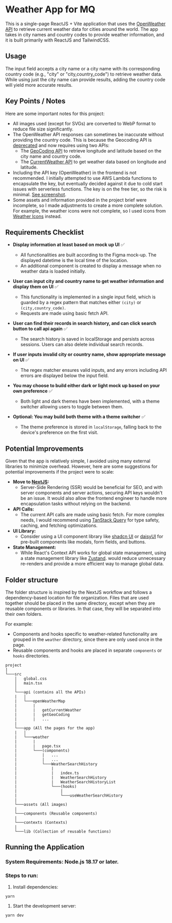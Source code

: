# Weather App for MQ

This is a single-page ReactJS + Vite application that uses the [OpenWeather API](https://openweathermap.org/api) to retrieve current weather data for cities around the world. The app takes in city names and country codes to provide weather information, and it is built primarily with ReactJS and TailwindCSS.

## Usage

The input field accepts a city name or a city name with its corresponding country code (e.g., "city" or "city,country_code") to retrieve weather data. While using just the city name can provide results, adding the country code will yield more accurate results.

## Key Points / Notes

Here are some important notes for this project:

- All images used (except for SVGs) are converted to WebP format to reduce file size significantly.
- The OpenWeather API responses can sometimes be inaccurate without providing the country code. This is because the Geocoding API is [deprecated](https://openweathermap.org/current#builtin) and now requires using two APIs:
  - The [GeoCoding API](https://openweathermap.org/api/geocoding-api) to retrieve longitude and latitude based on the city name and country code.
  - The [CurrentWeather API](https://openweathermap.org/current) to get weather data based on longitude and latitude.
- Including the API key (OpenWeather) in the frontend is not recommended. I initially attempted to use AWS Lambda functions to encapsulate the key, but eventually decided against it due to cold start issues with serverless functions. The key is on the free tier, so the risk is minimal. [See screenshot](./docs/lambda.png).
- Some assets and information provided in the project brief were incomplete, so I made adjustments to create a more complete solution. For example, the weather icons were not complete, so I used icons from [Weather Icons](https://openweathermap.org/weather-conditions) instead.

## Requirements Checklist

- **Display information at least based on mock up UI** ✅
  - All functionalities are built according to the Figma mock-up. The displayed datetime is the local time of the location.
  - An additional component is created to display a message when no weather data is loaded initially.

- **User can input city and country name to get weather information and display them on UI** ✅
  - This functionality is implemented in a single input field, which is guarded by a regex pattern that matches either `(city)` or `(city,country_code)`.
  - Requests are made using basic fetch API.

- **User can find their records in search history, and can click search button to call api again** ✅
  - The search history is saved in localStorage and persists across sessions. Users can also delete individual search records.

- **If user inputs invalid city or country name, show appropriate message on UI** ✅
  - The regex matcher ensures valid inputs, and any errors including API errors are displayed below the input field.

- **You may choose to build either dark or light mock up based on your own preference** ✅
  - Both light and dark themes have been implemented, with a theme switcher allowing users to toggle between them.

- **Optional: You may build both theme with a theme switcher** ✅
  - The theme preference is stored in `localStorage`, falling back to the device's preference on the first visit.

## Potential Improvements

Given that the app is relatively simple, I avoided using many external libraries to minimize overhead. However, here are some suggestions for potential improvements if the project were to scale:

- **Move to [NextJS](https://nextjs.org/):**
  - Server-Side Rendering (SSR) would be beneficial for SEO, and with server components and server actions, securing API keys wouldn't be an issue. It would also allow the frontend engineer to handle more encapsulation tasks without relying on the backend.
- **API Calls:**
  - The current API calls are made using basic fetch. For more complex needs, I would recommend using [TanStack Query](https://tanstack.com/query/latest/docs/framework/react/overview) for type safety, caching, and fetching optimizations.
- **UI Library:**
  - Consider using a UI component library like [shadcn UI](https://ui.shadcn.com/) or [daisyUI](https://daisyui.com/) for pre-built components like modals, form fields, and buttons.
- **State Management:**
  - While React's Context API works for global state management, using a state management library like [Zustand](https://zustand.docs.pmnd.rs/getting-started/introduction). would reduce unnecessary re-renders and provide a more efficient way to manage global data.


## Folder structure

The folder structure is inspired by the NextJS workflow and follows a dependency-based location for file organization. Files that are used together should be placed in the same directory, except when they are reusable components or libraries. In that case, they will be separated into their own folders.

For example:

- Components and hooks specific to weather-related functionality are grouped in the `weather` directory, since there are only used once in the page.
- Reusable components and hooks are placed in separate `components` or `hooks` directories.

```
project
|
└───src
    │   global.css
    │   main.tsx
    │
    └───api (contains all the APIs)
    |   │   
    |   └───openWeatherMap
    |       |   
    |       |   getCurrentWeather
    |       |   getGeoCoding
    |       |   ...
    |       
    └───app (All the pages for the app)
    |   │   
    |   └───weather
    |       |   
    |       |   page.tsx
    |       └───(components)
    |           |   ...
    |           |   ...
    |           └───WeatherSearchHistory
    |               |
    |               |   index.ts
    |               |   WeatherSearchHistory
    |               |   WeatherSearchHistoryList
    |               └───(hooks)
    |                   |
    |                   └───useWeatherSearchHistory
    |
    └───assets (All images)
    |
    └───components (Reusable components)
    |
    └───contexts (Contexts)
    |
    └───lib (Collection of reusable functions)
```
## Running the Application

### System Requirements: Node.js 18.17 or later.

### Steps to run:
1. Install dependencies:
```bash
yarn
```
1. Start the development server:
```bash
yarn dev
```
